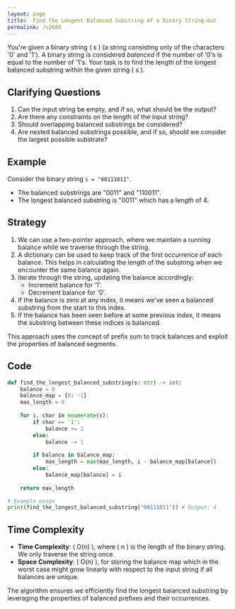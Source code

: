 ```yaml
---
layout: page
title:  Find the Longest Balanced Substring of a Binary String-out
permalink: /s2609
---
```

You're given a binary string \( s \) (a string consisting only of the characters '0' and '1'). A binary string is considered *balanced* if the number of '0's is equal to the number of '1's. Your task is to find the length of the longest balanced substring within the given string \( s \).

## Clarifying Questions
1. Can the input string be empty, and if so, what should be the output?
2. Are there any constraints on the length of the input string?
3. Should overlapping balanced substrings be considered?
4. Are nested balanced substrings possible, and if so, should we consider the largest possible substrate?

## Example
Consider the binary string `s = "00111011"`.
- The balanced substrings are "0011" and "110011".
- The longest balanced substring is "0011" which has a length of 4.

## Strategy
1. We can use a two-pointer approach, where we maintain a running balance while we traverse through the string.
2. A dictionary can be used to keep track of the first occurrence of each balance. This helps in calculating the length of the substring when we encounter the same balance again.
3. Iterate through the string, updating the balance accordingly:
   - Increment balance for '1'.
   - Decrement balance for '0'.
4. If the balance is zero at any index, it means we've seen a balanced substring from the start to this index.
5. If the balance has been seen before at some previous index, it means the substring between these indices is balanced.

This approach uses the concept of prefix sum to track balances and exploit the properties of balanced segments.

## Code

```python
def find_the_longest_balanced_substring(s: str) -> int:
    balance = 0
    balance_map = {0: -1}
    max_length = 0
    
    for i, char in enumerate(s):
        if char == '1':
            balance += 1
        else:
            balance -= 1
        
        if balance in balance_map:
            max_length = max(max_length, i - balance_map[balance])
        else:
            balance_map[balance] = i
    
    return max_length

# Example usage
print(find_the_longest_balanced_substring("00111011")) # Output: 4
```

## Time Complexity
- **Time Complexity**: \( O(n) \), where \( n \) is the length of the binary string. We only traverse the string once.
- **Space Complexity**: \( O(n) \), for storing the balance map which in the worst case might grow linearly with respect to the input string if all balances are unique.

The algorithm ensures we efficiently find the longest balanced substring by leveraging the properties of balanced prefixes and their occurrences.